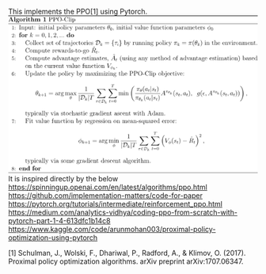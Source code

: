 This implements the PPO[1] using Pytorch.
![img.png](img.png) 
It is inspired directly by the below
https://spinningup.openai.com/en/latest/algorithms/ppo.html
https://github.com/implementation-matters/code-for-paper
https://pytorch.org/tutorials/intermediate/reinforcement_ppo.html
https://medium.com/analytics-vidhya/coding-ppo-from-scratch-with-pytorch-part-1-4-613dfc1b14c8
https://www.kaggle.com/code/arunmohan003/proximal-policy-optimization-using-pytorch

[1] Schulman, J., Wolski, F., Dhariwal, P., Radford, A., & Klimov, O. (2017). Proximal policy optimization algorithms. arXiv preprint arXiv:1707.06347.